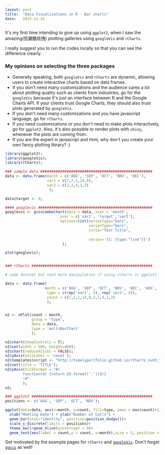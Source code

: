 ```yaml
---
layout: post
title:  "Data Visualizations in R - Bar charts"
date:   2015-12-25
---
```


<span class="dropcap">I</span>t's my first time intending to give up using `ggplot2`, when I saw the amazing(狂霸酷炫拽) plotting galleries using `googleVis` and `rCharts`.

I really suggest you to run the codes locally so that you can see the difference clearly.

### My opinions on selecting the three packages


- Generally speaking, both `googleVis` and `rCharts` are dynamic, allowing users to create interactive charts based on data frames.
- If you don't need many customizations and the audience cares a lot about plotting quality such as clients from industries, go for the `googleVis` because it's just an interface between R and the Google Charts API. If your clients trust Google Charts, they should also trust plots generated by `googleVis`.
- If you don't need many customizations and you have javascript language, go for `rCharts`.
- If you need customizations or you don't need to make plots interactively, go for `ggplot2`. Also, it's also possible to render plots with `shiny`, whenever the plots are coming from.
- If you are the expert in javascript and html, why don't you create your own fancy plotting library? :)

```r
library(ggplot2);
library(googleVis);
library(rCharts);

### sample data ###################################################
data <- data.frame(month = c('AUG', 'SEP', 'OCT', 'NOV', 'DEC'),
                   var1 = c(7,2,1,14,8),
                   var2 = c(2,1,4,1,2)
                    );

data$target <- 9;

#### googlevis ####################################################
googlevis <- gvisComboChart(data = data, xvar = 'month', 
                         yvar = c('var1', 'target','var2'),                         
                         options=list(seriesType="bars",
                                      seriesType="bars",
                                      title="Test Title",
                                      
                                      series='{1: {type:"line"}}')
                          );

plot(googlevis);

```
<!---
Screenshot:

<figure>
    <img src="{{ '/assets/img/googlevis_1225.png' | prepend: site.baseurl }}" alt="">
    <figcaption>Fig1. - googleVis</figcaption>
</figure>
--->

```r

### rCharts #######################################################

# same dataset but need more manipulation if using rCharts or ggplot2

data <- data.frame(
                  month = c('AUG', 'SEP', 'OCT', 'NOV', 'DEC', 'AUG', 'SEP', 'OCT', 'NOV', 'DEC'),
                   type = c(rep('var1', 5), rep('var2', 5)),
                   count = c(7,2,1,14,8,2,1,4,1,2)
                   );


n2 <- nPlot(count ~ month, 
            group = "type", 
            data = data, 
            type = 'multiBarChart'
            );

n2$chart(showControls = T);
n2$set(width = 500, height=400);
n2$chart(reduceXTicks = FALSE);
n2$yAxis(axisLabel = 'count');
n2$templates$script <- "http://timelyportfolio.github.io/rCharts_nvd3_templates/chartWithTitle_styled.html";
n2$set(title = 'TITLE');
n2$yAxis(tickFormat = "#!
        function(d) {return d3.format('.')(d)}
        !#"
        );
n2;

```
<!---
Screenshot:
<figure>
    <img src="{{ '/assets/img/rchart_1225.png' | prepend: site.baseurl }}" alt=""> 
    <figcaption>Fig2. - rCharts</figcaption>
</figure>
--->

```r
### ggplot2 #######################################################
positions <- c('AUG', 'SEP', 'OCT', 'NOV');

ggplot(data=data, aes(x=month, y=count, fill=type, ymax = max(count)+1)) +  
  xlab("Meeting Date") + ylab("Number of Calls") +
  geom_bar(stat="identity", position=position_dodge())+
  scale_x_discrete(limits = positions)+
  theme_bw()+geom_hline(yintercept = 9)+
  geom_text(aes(label = count,y = count, x=month),size = 5, position = position_dodge(width=0.9));


```
<!---
<figure>
    <img src="{{ '/assets/img/ggplot_1225.png' | prepend: site.baseurl }}" alt=""> 
    <figcaption>Fig3. - ggplot2</figcaption>
</figure>
--->

Get motivated by the example pages for `rCharts` and [`googleVis`](https://cran.r-project.org/web/packages/googleVis/vignettes/googleVis_examples.html). Don't forget [`ggvis`](http://ggvis.rstudio.com/) as well!

